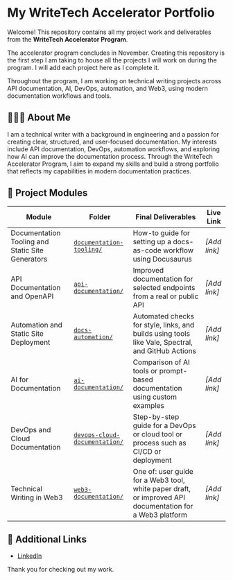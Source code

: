 # My WriteTech Accelerator Portfolio

Welcome! This repository contains all my project work and deliverables from the **WriteTech Accelerator Program**.

The accelerator program concludes in November. Creating this repository is the first step I am taking to house all the projects I will work on during the program. I will add each project here as I complete it.

Throughout the program, I am working on technical writing projects across API documentation, AI, DevOps, automation, and Web3, using modern documentation workflows and tools.

## 👩🏽‍💻 About Me

I am a technical writer with a background in engineering and a passion for creating clear, structured, and user-focused documentation. My interests include API documentation, DevOps, automation workflows, and exploring how AI can improve the documentation process. Through the WriteTech Accelerator Program, I aim to expand my skills and build a strong portfolio that reflects my capabilities in modern documentation practices.

## 📁 Project Modules

| Module | Folder | Final Deliverables | Live Link |
|--------|--------|---------------------|-----------|
| Documentation Tooling and Static Site Generators | [`documentation-tooling/`](./documentation-tooling) | How-to guide for setting up a docs-as-code workflow using Docusaurus | _[Add link]_ |
| API Documentation and OpenAPI | [`api-documentation/`](./api-documentation) | Improved documentation for selected endpoints from a real or public API | _[Add link]_ |
| Automation and Static Site Deployment | [`docs-automation/`](./docs-automation) | Automated checks for style, links, and builds using tools like Vale, Spectral, and GitHub Actions | _[Add link]_ |
| AI for Documentation | [`ai-documentation/`](./ai-documentation) | Comparison of AI tools or prompt-based documentation using custom examples | _[Add link]_ |
| DevOps and Cloud Documentation | [`devops-cloud-documentation/`](./devops-cloud-documentation) | Step-by-step guide for a DevOps or cloud tool or process such as CI/CD or deployment | _[Add link]_ |
| Technical Writing in Web3 | [`web3-documentation/`](./web3-documentation) | One of: user guide for a Web3 tool, white paper draft, or improved API documentation for a Web3 platform | _[Add link]_ |

## 🔗 Additional Links

- [LinkedIn](www.linkedin.com/in/gagandeep-technicalwriter)  
  

Thank you for checking out my work.